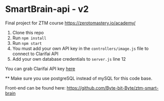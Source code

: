 # SmartBrain-api - v2
Final project for ZTM course
https://zerotomastery.io/academy/

1. Clone this repo
2. Run `npm install`
3. Run `npm start`
4. You must add your own API key in the `controllers/image.js` file to connect to Clarifai API
5. Add your own database credentials to `server.js` line 12

You can grab Clarifai API key [here](https://www.clarifai.com/)

** Make sure you use postgreSQL instead of mySQL for this code base.

Front-end can be found here: https://github.com/Byte-bit-Byte/ztm-smart-brain